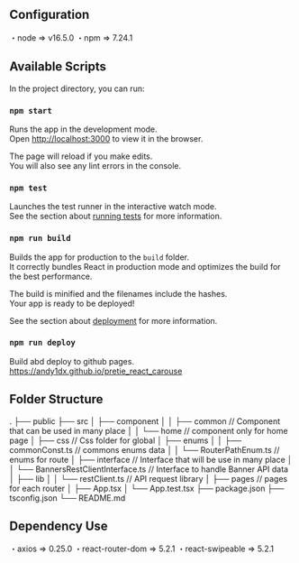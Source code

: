 ## Configuration
・node => v16.5.0
・npm => 7.24.1

## Available Scripts

In the project directory, you can run:

### `npm start`

Runs the app in the development mode.\
Open [http://localhost:3000](http://localhost:3000) to view it in the browser.

The page will reload if you make edits.\
You will also see any lint errors in the console.

### `npm test`

Launches the test runner in the interactive watch mode.\
See the section about [running tests](https://facebook.github.io/create-react-app/docs/running-tests) for more information.

### `npm run build`

Builds the app for production to the `build` folder.\
It correctly bundles React in production mode and optimizes the build for the best performance.

The build is minified and the filenames include the hashes.\
Your app is ready to be deployed!

See the section about [deployment](https://facebook.github.io/create-react-app/docs/deployment) for more information.

### `npm run deploy`

Build abd deploy to github pages.
https://andy1dx.github.io/pretie_react_carouse

## Folder Structure
.
├── public
├── src
│   ├── component
│   │   ├── common // Component that can be used in many place
│   │   └── home // component only for home page
│   ├── css // Css folder for global
│   ├── enums
│   │   ├── commonConst.ts // commons enums data
│   │   └── RouterPathEnum.ts // enums for route
│   ├── interface // Interface that will be use in many place
│   │   └── BannersRestClientInterface.ts // Interface to handle Banner API data
│   ├── lib
│   │   └── restClient.ts // API request library
│   ├── pages // pages for each router
│   ├── App.tsx
│   └── App.test.tsx
├── package.json
├── tsconfig.json
└── README.md

## Dependency Use
・axios => 0.25.0
・react-router-dom => 5.2.1
・react-swipeable => 5.2.1